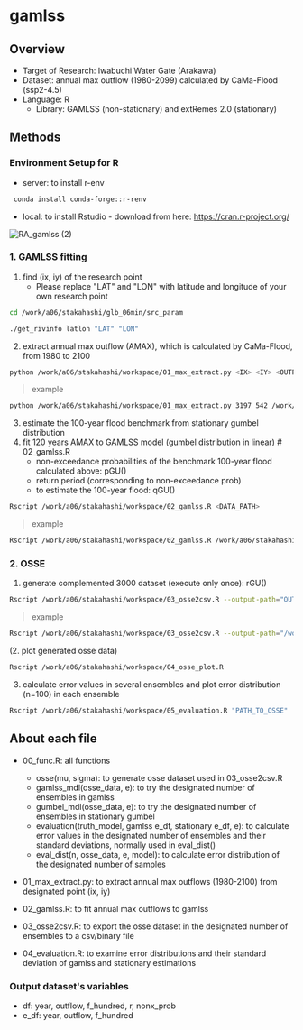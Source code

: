 # gamlss

## Overview
 - Target of Research: Iwabuchi Water Gate (Arakawa)
 - Dataset: annual max outflow (1980-2099) calculated by CaMa-Flood (ssp2-4.5)
 - Language: R
   - Library: GAMLSS (non-stationary) and extRemes 2.0 (stationary)

## Methods
### Environment Setup for R
 - server: to install r-env
```bash
 conda install conda-forge::r-renv
```

 - local: to install Rstudio - 
   download from here: https://cran.r-project.org/

![RA_gamlss (2)](https://github.com/sparkrones/gamlss/assets/82133070/16966149-d761-49a1-99f9-79649cc98998)


### 1. GAMLSS fitting
1. find (ix, iy) of the research point
   - Please replace "LAT" and "LON" with latitude and longitude of your own research point
 ```bash
 cd /work/a06/stakahashi/glb_06min/src_param
 ```
 ```bash
 ./get_rivinfo latlon "LAT" "LON"
 ```

2. extract annual max outflow (AMAX), which is calculated by CaMa-Flood, from 1980 to 2100
  ```bash
 python /work/a06/stakahashi/workspace/01_max_extract.py <IX> <IY> <OUTPUT_FILE_PATH>
 ```
 > example
 ```bash
 python /work/a06/stakahashi/workspace/01_max_extract.py 3197 542 /work/a06/stakahashi/data/max_y125.bin
 ```

3. estimate the 100-year flood benchmark from stationary gumbel distribution
4. fit 120 years AMAX to GAMLSS model (gumbel distribution in linear)   # 02_gamlss.R
   - non-exceedance probabilities of the benchmark 100-year flood calculated above: pGU()
   - return period (corresponding to non-exceedance prob)
   - to estimate the 100-year flood: qGU()
 ```bash
 Rscript /work/a06/stakahashi/workspace/02_gamlss.R <DATA_PATH>
 ```
 > example
 ```bash
 Rscript /work/a06/stakahashi/workspace/02_gamlss.R /work/a06/stakahashi/data/max_y120.bin
 ```

  
### 2. OSSE
1. generate complemented 3000 dataset (execute only once): rGU()
 ```bash
 Rscript /work/a06/stakahashi/workspace/03_osse2csv.R --output-path="OUTPUT_PATH"
 ```
 > example
 ```bash
 Rscript /work/a06/stakahashi/workspace/03_osse2csv.R --output-path="/work/a06/stakahashi/data/osse_df.csv"
 ```

(2. plot generated osse data)
 ```bash
 Rscript /work/a06/stakahashi/workspace/04_osse_plot.R
 ```

3. calculate error values in several ensembles and plot error distribution (n=100) in each ensemble
 ```bash 
 Rscript /work/a06/stakahashi/workspace/05_evaluation.R "PATH_TO_OSSE"

 ```


## About each file
 - 00_func.R: all functions
    - osse(mu, sigma): to generate osse dataset used in 03_osse2csv.R
    - gamlss_mdl(osse_data, e): to try the designated number of ensembles in gamlss
    - gumbel_mdl(osse_data, e): to try the designated number of ensembles in stationary gumbel
    - evaluation(truth_model, gamlss e_df, stationary e_df, e): to calculate error values in the designated number of ensembles and their standard deviations, normally used in eval_dist()
    - eval_dist(n,  osse_data, e, model): to calculate error distribution of the designated number of samples
      
 - 01_max_extract.py: to extract annual max outflows (1980-2100) from designated point (ix, iy)
 - 02_gamlss.R: to fit annual max outflows to gamlss
 - 03_osse2csv.R: to export the osse dataset in the designated number of ensembles to a csv/binary file
 - 04_evaluation.R: to examine error distributions and their standard deviation of gamlss and stationary estimations

### Output dataset's variables
 - df: year, outflow, f_hundred, r, nonx_prob
 - e_df: year, outflow, f_hundred
